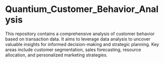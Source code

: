 # Quantium_Customer_Behavior_Analysis
This repository contains a comprehensive analysis of customer behavior based on transaction data. It aims to leverage data analysis to uncover valuable insights for informed decision-making and strategic planning. Key areas include customer segmentation, sales forecasting, resource allocation, and personalized marketing strategies.
